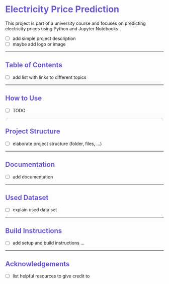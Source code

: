 # <font color="SlateBlue">Electricity Price Prediction</font>
This project is part of a university course and focuses on predicting electricity prices using Python and Jupyter Notebooks.
- [ ] add simple project description
- [ ] maybe add logo or image

---


## <font color="SlateBlue">Table of Contents</font>
- [ ] add list with links to different topics

---

## <font color="SlateBlue">How to Use</font>
- [ ] TODO

---

## <font color="SlateBlue">Project Structure</font>
- [ ] elaborate project structure (folder, files, ...)

---

## <font color="SlateBlue">Documentation</font>
- [ ] add documentation

---

## <font color="SlateBlue">Used Dataset</font>
- [ ] explain used data set

---

## <font color="SlateBlue">Build Instructions</font>
- [ ] add setup and build instructions ...

---

## <font color="SlateBlue">Acknowledgements</font>
- [ ] list helpful resources to give credit to
